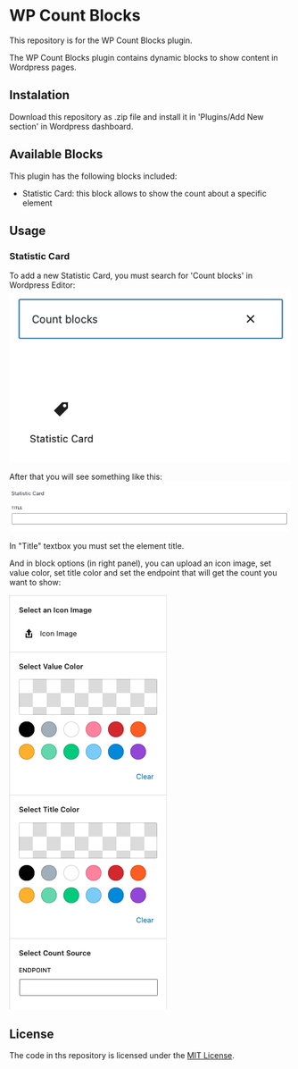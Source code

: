 # WP Count Blocks
This repository is for the WP Count Blocks plugin.

The WP Count Blocks plugin contains dynamic blocks to show content in Wordpress pages.

## Instalation

Download this repository as .zip file and install it in 'Plugins/Add New section' in Wordpress dashboard.

## Available Blocks
This plugin has the following blocks included:
- Statistic Card: this block allows to show the count about a specific element

## Usage
### Statistic Card
To add a new Statistic Card, you must search for 'Count blocks' in Wordpress Editor:
![](public/img/readme-pictures/statistic_card_search_2.png)

After that you will see something like this:
![](public/img/readme-pictures/statistic_card_input.png)

In "Title" textbox you must set the element title.

And in block options (in right panel), you can upload an icon image, set value color, set title color and set the endpoint that will get the count you want to show:

![](public/img/readme-pictures/statistic_card_options.png)

## License
The code in ths repository is licensed under the [MIT License](https://opensource.org/licenses/MIT).
